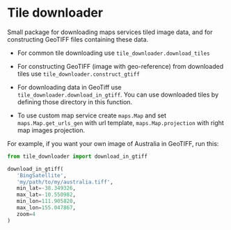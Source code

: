 # Tile downloader

Small package for downloading maps services tiled image data, 
and for constructing GeoTIFF files containing these data.

 - For common tile downloading use `tile_downloader.download_tiles`
 
 - For constructing GeoTIFF (image with geo-reference) from downloaded tiles 
 use `tile_downloader.construct_gtiff`
 
 - For downloading data in GeoTiff use `tile_downloader.download_in_gtiff`. 
 You can use downloaded tiles by defining those directory in this function.
   
 - To use custom map service create `maps.Map` and set 
  `maps.Map.get_urls_gen` with url template,
  `maps.Map.projection` with right map images projection.
 
 For example, if you want your own image of Australia in GeoTIFF, 
run this:
 ```python
from tile_downloader import download_in_gtiff

download_in_gtiff(
    'BingSatellite',
    'my/path/to/my/australia.tiff',
    min_lat=-38.349326,
    max_lat=-10.550982,
    min_lon=111.905820,
    max_lon=155.047867,
    zoom=4
)
```
 